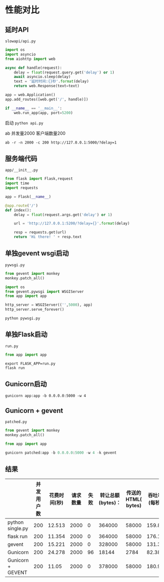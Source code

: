 # 性能对比

## 延时API

 `slowapi/api.py`

``` PYTHON
import os
import asyncio
from aiohttp import web

async def handle(request):
    delay = float(request.query.get('delay') or 1)
    await asyncio.sleep(delay)
    text = '延时时间:{}秒'.format(delay)
    return web.Response(text=text)

app = web.Application()
app.add_routes([web.get('/', handle)])

if __name__ == '__main__':
    web.run_app(app, port=5200)
```

启动 `python api.py`

ab 并发量2000 客户端数量200

``` shell
ab -r -n 2000 -c 200 http://127.0.0.1:5000/?delay=1
```

## 服务端代码

 `app/__init__.py`

``` python
from flask import Flask,request
import time
import requests

app = Flask(__name__)

@app.route('/')
def index():
    delay = float(request.args.get('delay') or 1)

    url = 'http://127.0.0.1:5200/?delay={}'.format(delay)

    resp = requests.get(url)
    return 'Hi there! ' + resp.text
```

## 单独gevent  wsgi启动

 `pywsgi.py`

``` python
from gevent import monkey
monkey.patch_all()

import os
from gevent.pywsgi import WSGIServer
from app import app

http_server = WSGIServer(('',5000), app)
http_server.serve_forever()
```

 `python pywsgi.py`

## 单独Flask启动

 `run.py`

``` python
from app import app
```

``` shell
export FLASK_APP=run.py
flask run
```

## Gunicorn启动

``` shell
gunicorn app:app -b 0.0.0.0:5000 -w 4

```

## Gunicorn + gevent

 `patched.py`

``` python
from gevent import monkey
monkey.patch_all()

from app import app
```

``` python
gunicorn patched:app -b 0.0.0.0:5000 -w 4 -k gevent
```

## 结果

|                   | 并发用户数 | 花费时间(秒) | 请求数量 | 失败 | 转让总额(bytes)： | 传送的HTML( bytes) | 吞吐率(每秒) | 用户请求等待时间(毫秒) | 服务器请求等待时间(毫秒) | 传输速率(K/S) |
| ----------------- | ---------- | ------------ | -------- | ---- | ----------------- | ------------------ | ------------ | ---------------------- | ------------------------ | ------------- |
| python single.py  | 200        | 12.513       | 2000     | 0    | 364000            | 58000              | 159.84       | 1251.273               | 6.256                    | 28.41         |
| flask run         | 200        | 11.354       | 2000     | 0    | 364000            | 58000              | 176.15       | 1135.395               | 5.677                    | 31.31         |
| gevent            | 200        | 15.221       | 2000     | 0    | 328000            | 58000              | 131.39       | 1522.144               | 7.611                    | 21.04         |
| Gunicorn          | 200        | 24.278       | 2000     | 96   | 18144             | 2784               | 82.38        | 2427.829               | 12.139                   | 0.73          |
| Gunicorn + GEVENT | 200        | 11.05        | 2000     | 0    | 378000            | 58000              | 180.99       | 1105.042               | 5.525                    | 33.41         |
